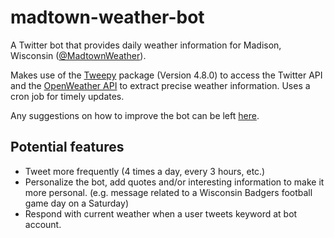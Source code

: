 # madtown-weather-bot
A Twitter bot that provides daily weather information for Madison, Wisconsin ([@MadtownWeather](https://twitter.com/MadtownWeather)).

Makes use of the [Tweepy](https://docs.tweepy.org/en/stable/) package (Version 4.8.0) to access the Twitter API and the [OpenWeather API](https://openweathermap.org/) to extract precise weather information. Uses a cron job for timely updates.

Any suggestions on how to improve the bot can be left [here](https://t.co/c2svRa510f).

## Potential features
- Tweet more frequently (4 times a day, every 3 hours, etc.)
- Personalize the bot, add quotes and/or interesting information to make it more personal. (e.g. message related to a Wisconsin Badgers football game day on a Saturday)
- Respond with current weather when a user tweets keyword at bot account.

